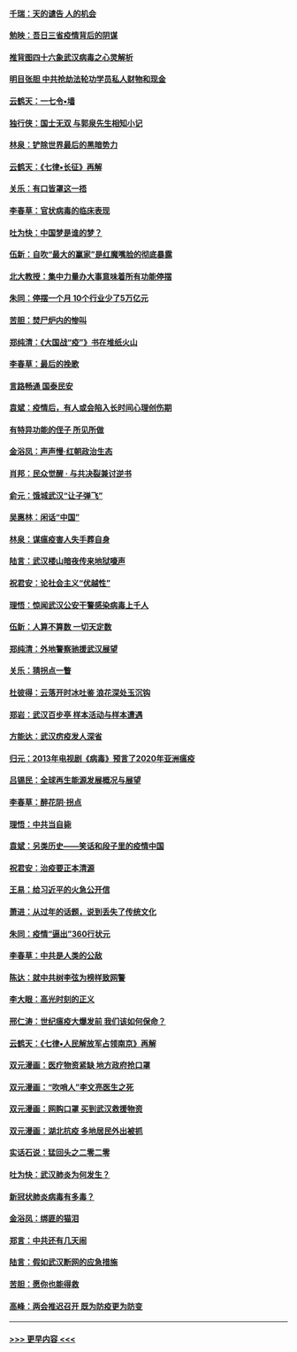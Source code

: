 #### [千瑞：天的谴告  人的机会](../pages/nsc993/n11913309.md?t=03041302) 
#### [勉映：吾日三省疫情背后的阴谋](../pages/nsc993/n11913079.md?t=03041302) 
#### [推背图四十六象武汉病毒之心灵解析](../pages/nsc993/n11911761.md?t=03041302) 
#### [明目张胆 中共抢劫法轮功学员私人财物和现金](../pages/nsc993/n11910262.md?t=03041302) 
#### [云鹤天：一七令▪墙](../pages/nsc993/n11910627.md?t=03041302) 
#### [独行侠：国士无双 与郭泉先生相知小记](../pages/nsc993/n11910613.md?t=03041302) 
#### [林泉：铲除世界最后的黑暗势力](../pages/nsc993/n11909320.md?t=03041302) 
#### [云鹤天：《七律▪长征》再解](../pages/nsc993/n11909327.md?t=03041302) 
#### [关乐：有口皆罩这一捂](../pages/nsc993/n11908393.md?t=03041302) 
#### [李春草：官状病毒的临床表现](../pages/nsc993/n11908339.md?t=03041302) 
#### [吐为快：中国梦是谁的梦？](../pages/nsc993/n11906564.md?t=03041302) 
#### [伍新：自吹“最大的赢家”是红魔嘴脸的彻底暴露](../pages/nsc993/n11906407.md?t=03041302) 
#### [北大教授：集中力量办大事意味着所有功能停摆](../pages/nsc993/n11904800.md?t=03041302) 
#### [朱同：停摆一个月 10个行业少了5万亿元](../pages/nsc993/n11904498.md?t=03041302) 
#### [苦胆：焚尸炉内的惨叫](../pages/nsc993/n11904479.md?t=03041302) 
#### [郑纯清：《大国战“疫”》书在堆纸火山](../pages/nsc993/n11904450.md?t=03041302) 
#### [李春草：最后的挽歌](../pages/nsc993/n11904441.md?t=03041302) 
#### [言路畅通 国泰民安](../pages/nsc993/n11904222.md?t=03041302) 
#### [袁斌：疫情后，有人或会陷入长时间心理创伤期](../pages/nsc993/n11901514.md?t=03041302) 
#### [有特异功能的侄子 所见所做](../pages/nsc993/n11901154.md?t=03041302) 
#### [金浴凤：声声慢‧红朝政治生态](../pages/nsc993/n11899553.md?t=03041302) 
#### [肖邦：民众觉醒 · 与共决裂兼讨逆书](../pages/nsc993/n11898435.md?t=03041302) 
#### [俞元：饿城武汉“让子弹飞”](../pages/nsc993/n11898344.md?t=03041302) 
#### [吴惠林：闲话“中国”](../pages/nsc993/n11898182.md?t=03041302) 
#### [林泉：谋瘟疫害人失手葬自身](../pages/nsc993/n11897892.md?t=03041302) 
#### [陆言：武汉楼山暗夜传来地狱嚎声](../pages/nsc993/n11897033.md?t=03041302) 
#### [祝君安：论社会主义“优越性”](../pages/nsc993/n11897005.md?t=03041302) 
#### [理悟：惊闻武汉公安干警感染病毒上千人](../pages/nsc993/n11896947.md?t=03041302) 
#### [伍新：人算不算数 一切天定数](../pages/nsc993/n11893372.md?t=03041302) 
#### [郑纯清：外地警察驰援武汉展望](../pages/nsc993/n11893115.md?t=03041302) 
#### [关乐：猜拐点一瞥](../pages/nsc993/n11893020.md?t=03041302) 
#### [杜彼得：云落开时冰吐鉴 浪花深处玉沉钩](../pages/nsc993/n11892107.md?t=03041302) 
#### [郑岩：武汉百步亭 样本活动与样本遭遇](../pages/nsc993/n11892310.md?t=03041302) 
#### [方能达：武汉疠疫发人深省](../pages/nsc993/n11891376.md?t=03041302) 
#### [归元：2013年电视剧《病毒》预言了2020年亚洲瘟疫](../pages/nsc993/n11891126.md?t=03041302) 
#### [吕锡民：全球再生能源发展概况与展望](../pages/nsc993/n11890613.md?t=03041302) 
#### [李春草：醉花阴·拐点](../pages/nsc993/n11890567.md?t=03041302) 
#### [理悟：中共当自毙](../pages/nsc993/n11890559.md?t=03041302) 
#### [袁斌：另类历史——笑话和段子里的疫情中国](../pages/nsc993/n11889243.md?t=03041302) 
#### [祝君安：治疫要正本清源](../pages/nsc993/n11889085.md?t=03041302) 
#### [王易：给习近平的火急公开信](../pages/nsc993/n11888225.md?t=03041302) 
#### [萧进：从过年的话题，说到丢失了传统文化](../pages/nsc993/n11887732.md?t=03041302) 
#### [朱同：疫情“逼出”360行状元](../pages/nsc993/n11887678.md?t=03041302) 
#### [李春草：中共是人类的公敌](../pages/nsc993/n11887656.md?t=03041302) 
#### [陈达：就中共树李弦为榜样致网警](../pages/nsc993/n11887625.md?t=03041302) 
#### [李大眼：高光时刻的正义](../pages/nsc993/n11887585.md?t=03041302) 
#### [邢仁涛：世纪瘟疫大爆发前 我们该如何保命？](../pages/nsc993/n11887535.md?t=03041302) 
#### [云鹤天：《七律▪人民解放军占领南京》再解](../pages/nsc993/n11887524.md?t=03041302) 
#### [双元漫画：医疗物资紧缺 地方政府抢口罩](../pages/nsc993/n11884744.md?t=03041302) 
#### [双元漫画：“吹哨人”李文亮医生之死](../pages/nsc993/n11884705.md?t=03041302) 
#### [双元漫画：网购口罩 买到武汉救援物资](../pages/nsc993/n11884670.md?t=03041302) 
#### [双元漫画：湖北抗疫 多地居民外出被抓](../pages/nsc993/n11884643.md?t=03041302) 
#### [实话石说：猛回头之二零二零](../pages/nsc993/n11883968.md?t=03041302) 
#### [吐为快：武汉肺炎为何发生？](../pages/nsc993/n11882180.md?t=03041302) 
#### [新冠状肺炎病毒有多毒？](../pages/nsc993/n11881790.md?t=03041302) 
#### [金浴凤：绑匪的猫泪](../pages/nsc993/n11880664.md?t=03041302) 
#### [郑言：中共还有几天闹](../pages/nsc993/n11880645.md?t=03041302) 
#### [陆言：假如武汉断网的应急措施](../pages/nsc993/n11880619.md?t=03041302) 
#### [苦胆：愿你也能得救](../pages/nsc993/n11880601.md?t=03041302) 
#### [高峰：两会推迟召开  既为防疫更为防变](../pages/nsc993/n11879977.md?t=03041302) 

----
#### [ >>> 更早内容 <<< ](../indexes/nsc993-earlier.md)
